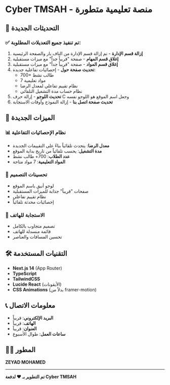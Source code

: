 # Cyber TMSAH - منصة تعليمية متطورة

## 🎯 التحديثات الجديدة

### ✅ تم تنفيذ جميع التعديلات المطلوبة:

1. **إزالة قسم الإدارة** - تم إزالة قسم الإدارة من الناف بار والصفحة الرئيسية
2. **إغلاق قسم المهام** - صفحة "قريباً جداً" مع ميزات مستقبلية
3. **إغلاق قسم المواد** - صفحة "قريباً جداً" مع ميزات مستقبلية
4. **تحديث صفحة حول** - إحصائيات تفاعلية جديدة:
   - 700+ طالب نشط
   - 7 مواد تعليمية
   - نظام تقييم تفاعلي لمعدل الرضا
   - نظام حساب مدة التشغيل التلقائي
5. **تحديث اللوجو** - إزالة حرف C وجعل اسم الموقع هو اللوجو نفسه
6. **تحديث صفحة اتصل بنا** - إزالة النموذج وأوقات الاستجابة

## 🚀 الميزات الجديدة

### 📊 نظام الإحصائيات التفاعلية
- **معدل الرضا**: يتحدث تلقائياً بناءً على التقييمات الجديدة
- **مدة التشغيل**: يحسب تلقائياً من تاريخ بداية الموقع
- **عدد الطلاب**: 700+ طالب نشط
- **المواد التعليمية**: 7 مواد متاحة

### 🎨 تحسينات التصميم
- لوجو أنيق باسم الموقع
- صفحات "قريباً" جذابة للميزات المستقبلية
- نظام تقييم تفاعلي
- إحصائيات محدثة تلقائياً

### 📱 الاستجابة للهاتف
- تصميم متجاوب بالكامل
- قائمة منسدلة للهاتف
- تحسين المسافات والعناصر

## 🛠️ التقنيات المستخدمة

- **Next.js 14** (App Router)
- **TypeScript**
- **TailwindCSS**
- **Lucide React** (الأيقونات)
- **CSS Animations** (بدلاً من framer-motion)

## 📞 معلومات الاتصال

- **البريد الإلكتروني**: قريباً
- **الهاتف**: قريباً  
- **العنوان**: قريباً
- **ساعات العمل**: طوال الأسبوع

## 👨‍💻 المطور

**ZEYAD MOHAMED**

---

**تم التطوير بـ ❤️ لدفعة Cyber TMSAH**